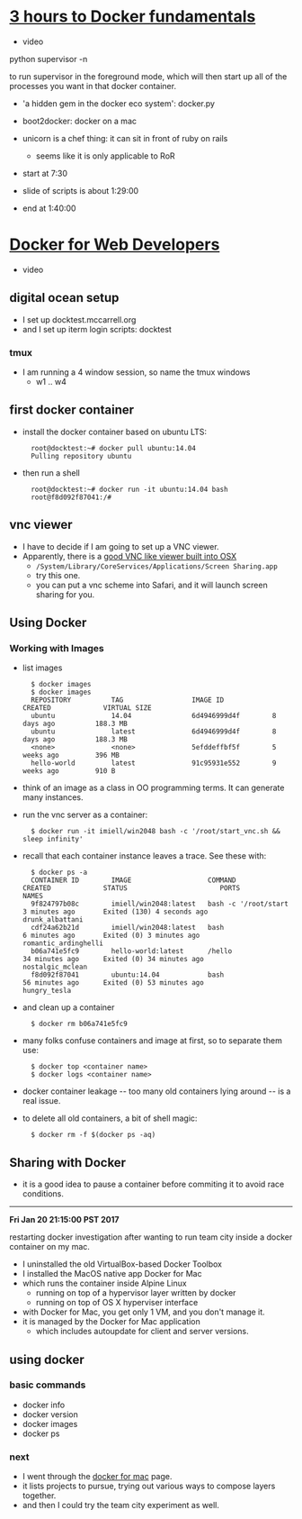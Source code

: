 # [3 hours to Docker fundamentals](https://www.youtube.com/watch?v=ddhU3NMrhX4)

- video

python supervisor -n

to run supervisor in the foreground mode, which will then start up all of the
processes you want in that docker container.

- 'a hidden gem in the docker eco system': docker.py

- boot2docker: docker on a mac

- unicorn is a chef thing: it can sit in front of ruby on rails
    - seems like it is only applicable to RoR

- start at 7:30

- slide of scripts is about 1:29:00

- end at 1:40:00

# [Docker for Web Developers](http://player.oreilly.com/videos/9781784390679)

- video

## digital ocean setup

- I set up docktest.mccarrell.org
- and I set up iterm login scripts: docktest

### tmux

- I am running a 4 window session, so name the tmux windows
    - w1 .. w4


## first docker container

- install the docker container based on ubuntu LTS:

        root@docktest:~# docker pull ubuntu:14.04
        Pulling repository ubuntu

- then run a shell

        root@docktest:~# docker run -it ubuntu:14.04 bash
        root@f8d092f87041:/#

## vnc viewer

- I have to decide if I am going to set up a VNC viewer.
- Apparently, there is a [good VNC like viewer built into OSX](http://www.davidtheexpert.com/post.php?id=5)
    - `/System/Library/CoreServices/Applications/Screen Sharing.app`
    - try this one.
    - you can put a vnc scheme into Safari, and it will launch screen sharing for you.

## Using Docker

### Working with Images

- list images

        $ docker images
        $ docker images
        REPOSITORY          TAG                 IMAGE ID            CREATED             VIRTUAL SIZE
        ubuntu              14.04               6d4946999d4f        8 days ago          188.3 MB
        ubuntu              latest              6d4946999d4f        8 days ago          188.3 MB
        <none>              <none>              5efddeffbf5f        5 weeks ago         396 MB
        hello-world         latest              91c95931e552        9 weeks ago         910 B

- think of an image as a class in OO programming terms.  It can generate many instances.

- run the vnc server as a container:

        $ docker run -it imiell/win2048 bash -c '/root/start_vnc.sh && sleep infinity'

- recall that each container instance leaves a trace. See these with:

        $ docker ps -a
        CONTAINER ID        IMAGE                   COMMAND                CREATED             STATUS                       PORTS               NAMES
        9f824797b08c        imiell/win2048:latest   bash -c '/root/start   3 minutes ago       Exited (130) 4 seconds ago                       drunk_albattani
        cdf24a62b21d        imiell/win2048:latest   bash                   6 minutes ago       Exited (0) 3 minutes ago                         romantic_ardinghelli
        b06a741e5fc9        hello-world:latest      /hello                 34 minutes ago      Exited (0) 34 minutes ago                        nostalgic_mclean
        f8d092f87041        ubuntu:14.04            bash                   56 minutes ago      Exited (0) 53 minutes ago                        hungry_tesla

- and clean up a container

        $ docker rm b06a741e5fc9

- many folks confuse containers and image at first, so to separate them use:

        $ docker top <container name>
        $ docker logs <container name>

- docker container leakage -- too many old containers lying around -- is a real issue.
- to delete all old containers, a bit of shell magic:

        $ docker rm -f $(docker ps -aq)

## Sharing with Docker

- it is a good idea to pause a container before commiting it to avoid race conditions.

----

**Fri Jan 20 21:15:00 PST 2017**

restarting docker investigation after wanting to run team city inside a docker container on my mac.

- I uninstalled the old VirtualBox-based Docker Toolbox
- I installed the MacOS native app Docker for Mac
- which runs the container inside Alpine Linux
    - running on top of a hypervisor layer written by docker
    - running on top of OS X hyperviser interface
- with Docker for Mac, you get only 1 VM, and you don't manage it.
- it is managed by the Docker for Mac application
    - which includes autoupdate for client and server versions.

## using docker

### basic commands

- docker info
- docker version
- docker images
- docker ps

### next

- I went through the [docker for mac](https://docs.docker.com/docker-for-mac/) page.
- it lists projects to pursue, trying out various ways to compose layers together.
- and then I could try the team city experiment as well.
